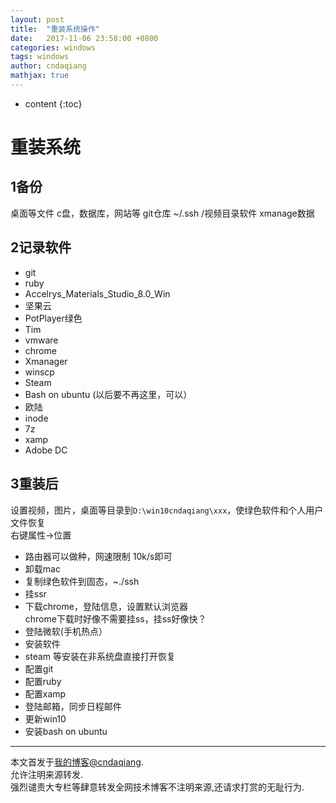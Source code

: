 ```yaml
---
layout: post
title:  "重装系统操作"
date:   2017-11-06 23:58:00 +0800
categories: windows
tags: windows
author: cndaqiang
mathjax: true
---
```

* content
{:toc}




# 重装系统

## 1备份
桌面等文件
c盘，数据库，网站等
git仓库
~/.ssh
/视频目录软件
xmanage数据

## 2记录软件
- git
- ruby
- Accelrys_Materials_Studio_8.0_Win
- 坚果云
- PotPlayer绿色
- Tim
- vmware
- chrome
- Xmanager
- winscp
- Steam
- Bash on ubuntu (以后要不再这里，可以）
- 欧陆
- inode
- 7z
- xamp 
- Adobe DC

## 3重装后

设置视频，图片，桌面等目录到`D:\win10cndaqiang\xxx`，使绿色软件和个人用户文件恢复<br>
右键属性->位置


- 路由器可以做种，网速限制 10k/s即可
- 卸载mac
- 复制绿色软件到固态，~./ssh
- 挂ssr
- 下载chrome，登陆信息，设置默认浏览器
<br>chrome下载时好像不需要挂ss，挂ss好像快？
- 登陆微软(手机热点）
- 安装软件
- steam
等安装在非系统盘直接打开恢复
- 配置git
- 配置ruby
- 配置xamp
- 登陆邮箱，同步日程邮件
- 更新win10
- 安装bash on ubuntu



------
本文首发于[我的博客@cndaqiang](https://cndaqiang.github.io/).<br>
允许注明来源转发.<br>
强烈谴责大专栏等肆意转发全网技术博客不注明来源,还请求打赏的无耻行为.
